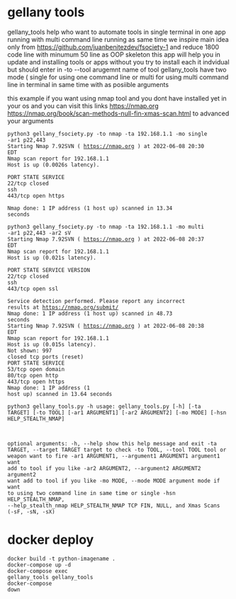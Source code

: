 # gellany tools 
gellany_tools help who want to automate tools in single terminal in one app running with multi command line running as same time
we inspire main idea only from https://github.com/juanbenitezdev/fsociety-1 and reduce 1800 code line with minumum 50 line as OOP skeleton 
this app will help you in update and installing tools or apps without you try to install each it indvidual but should enter in -to --tool arugemnt name of tool
gellany_tools have two mode ( single for using one command line or multi for using multi command line in terminal in same time with as posiible arguments


this example if you want using nmap tool and you dont have installed yet in your os and you can visit this links https://nmap.org https://nmap.org/book/scan-methods-null-fin-xmas-scan.html to advanced your arguments

<code>python3 gellany_fsociety.py -to nmap -ta 192.168.1.1 -mo single -ar1 p22,443</code><br>
<code>Starting Nmap 7.92SVN ( https://nmap.org ) at 2022-06-08 20:30 EDT</code><br>
<code>Nmap scan report for 192.168.1.1</code><br>
<code>Host is up (0.0026s latency).</code><br>

<code>PORT    STATE  SERVICE</code><br>
<code>22/tcp  closed ssh</code><br>
<code>443/tcp open   https</code><br>


<code>Nmap done: 1 IP address (1 host up) scanned in 13.34 seconds</code><br>

<code>python3 gellany_fsociety.py -to nmap -ta 192.168.1.1 -mo multi -ar1 p22,443 -ar2 sV</code><br>
<code>Starting Nmap 7.92SVN ( https://nmap.org ) at 2022-06-08 20:37 EDT</code><br>
<code>Nmap scan report for 192.168.1.1</code><br>
<code>Host is up (0.021s latency).</code><br>

<code>PORT    STATE  SERVICE VERSION</code><br>
<code>22/tcp  closed ssh</code><br>
<code>443/tcp open   ssl</code><br>


<code>Service detection performed. Please report any incorrect results at https://nmap.org/submit/ </code><br>
<code>Nmap done: 1 IP address (1 host up) scanned in 48.73 seconds</code><br>
<code>Starting Nmap 7.92SVN ( https://nmap.org ) at 2022-06-08 20:38 EDT</code><br>
<code>Nmap scan report for 192.168.1.1</code><br>
<code>Host is up (0.015s latency).</code><br>
<code>Not shown: 997 closed tcp ports (reset)</code><br>
<code>PORT    STATE SERVICE</code><br>
<code>53/tcp  open  domain</code><br>
<code>80/tcp  open  http</code><br>
<code>443/tcp open  https</code><br>
<code>Nmap done: 1 IP address (1 host up) scanned in 13.64 seconds</code><br>
  
  
  
 <code>python3 gellany_tools.py -h
usage: gellany_tools.py [-h] [-ta TARGET] [-to TOOL] [-ar1 ARGUMENT1] [-ar2 ARGUMENT2] [-mo MODE] [-hsn HELP_STEALTH_NMAP]

optional arguments:
  -h, --help            show this help message and exit
  -ta TARGET, --target TARGET
                        target to check
  -to TOOL, --tool TOOL
                        tool or weapon want to fire
  -ar1 ARGUMENT1, --argument1 ARGUMENT1
                        argument1 want add to tool if you like
  -ar2 ARGUMENT2, --argument2 ARGUMENT2
                        argument2 want add to tool if you like
  -mo MODE, --mode MODE
                        argument mode if want to using two command line in same time or single
  -hsn HELP_STEALTH_NMAP, --help_stealth_nmap HELP_STEALTH_NMAP
   TCP FIN, NULL, and Xmas Scans (-sF, -sN, -sX)</code><br>

# docker deploy

<code>docker build -t python-imagename .</code><br>
<code>docker-compose up -d</code><br>
<code>docker-compose exec gellany_tools gellany_tools</code><br>
<code>docker-compose down</code><br>
